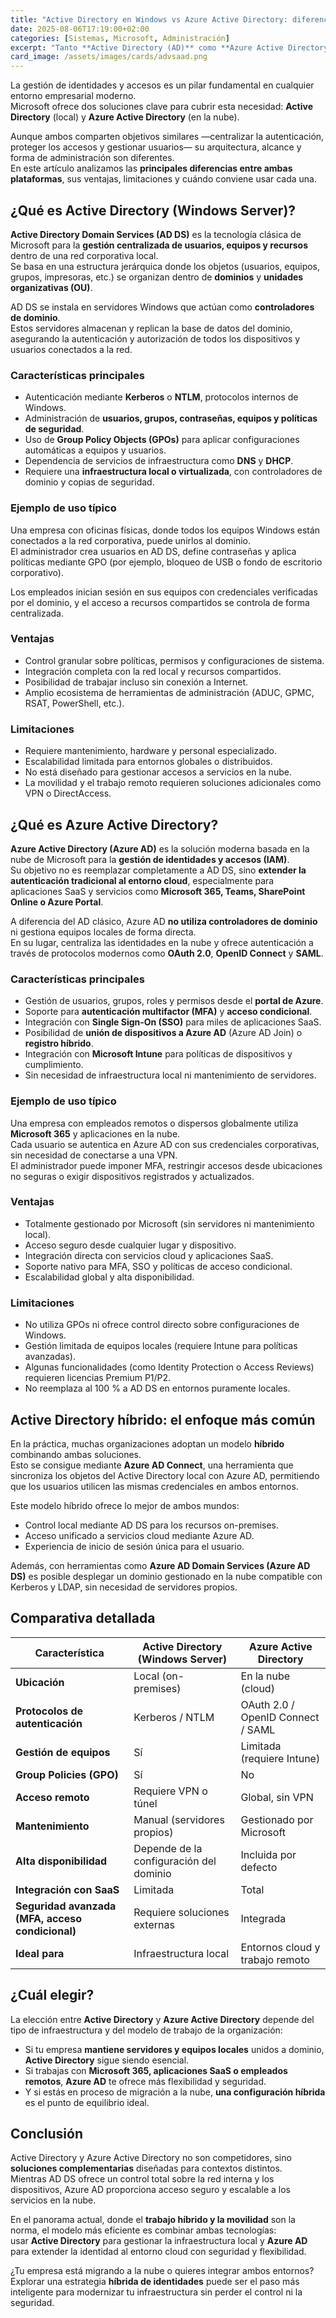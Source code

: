 ```yaml
---
title: "Active Directory en Windows vs Azure Active Directory: diferencias clave"
date: 2025-08-06T17:19:00+02:00
categories: [Sistemas, Microsoft, Administración]
excerpt: "Tanto **Active Directory (AD)** como **Azure Active Directory (Azure AD)** son tecnologías de Microsoft orientadas a la **gestión de identidades y accesos** dentro de entornos corporativos. A pesar de compartir nombre, no son exactamente equivalentes: cada una responde a una arquitectura y propósito diferente."
card_image: /assets/images/cards/advsaad.png
---
```


La gestión de identidades y accesos es un pilar fundamental en cualquier entorno empresarial moderno.  
Microsoft ofrece dos soluciones clave para cubrir esta necesidad: **Active Directory** (local) y **Azure Active Directory** (en la nube).  

Aunque ambos comparten objetivos similares —centralizar la autenticación, proteger los accesos y gestionar usuarios— su arquitectura, alcance y forma de administración son diferentes.  
En este artículo analizamos las **principales diferencias entre ambas plataformas**, sus ventajas, limitaciones y cuándo conviene usar cada una.

## ¿Qué es Active Directory (Windows Server)?

**Active Directory Domain Services (AD DS)** es la tecnología clásica de Microsoft para la **gestión centralizada de usuarios, equipos y recursos** dentro de una red corporativa local.  
Se basa en una estructura jerárquica donde los objetos (usuarios, equipos, grupos, impresoras, etc.) se organizan dentro de **dominios** y **unidades organizativas (OU)**.

AD DS se instala en servidores Windows que actúan como **controladores de dominio**.  
Estos servidores almacenan y replican la base de datos del dominio, asegurando la autenticación y autorización de todos los dispositivos y usuarios conectados a la red.

### Características principales

- Autenticación mediante **Kerberos** o **NTLM**, protocolos internos de Windows.  
- Administración de **usuarios, grupos, contraseñas, equipos y políticas de seguridad**.  
- Uso de **Group Policy Objects (GPOs)** para aplicar configuraciones automáticas a equipos y usuarios.  
- Dependencia de servicios de infraestructura como **DNS** y **DHCP**.  
- Requiere una **infraestructura local o virtualizada**, con controladores de dominio y copias de seguridad.

### Ejemplo de uso típico

Una empresa con oficinas físicas, donde todos los equipos Windows están conectados a la red corporativa, puede unirlos al dominio.  
El administrador crea usuarios en AD DS, define contraseñas y aplica políticas mediante GPO (por ejemplo, bloqueo de USB o fondo de escritorio corporativo).

Los empleados inician sesión en sus equipos con credenciales verificadas por el dominio, y el acceso a recursos compartidos se controla de forma centralizada.

### Ventajas

- Control granular sobre políticas, permisos y configuraciones de sistema.  
- Integración completa con la red local y recursos compartidos.  
- Posibilidad de trabajar incluso sin conexión a Internet.  
- Amplio ecosistema de herramientas de administración (ADUC, GPMC, RSAT, PowerShell, etc.).  

### Limitaciones

- Requiere mantenimiento, hardware y personal especializado.  
- Escalabilidad limitada para entornos globales o distribuidos.  
- No está diseñado para gestionar accesos a servicios en la nube.  
- La movilidad y el trabajo remoto requieren soluciones adicionales como VPN o DirectAccess.

## ¿Qué es Azure Active Directory?

**Azure Active Directory (Azure AD)** es la solución moderna basada en la nube de Microsoft para la **gestión de identidades y accesos (IAM)**.  
Su objetivo no es reemplazar completamente a AD DS, sino **extender la autenticación tradicional al entorno cloud**, especialmente para aplicaciones SaaS y servicios como **Microsoft 365, Teams, SharePoint Online o Azure Portal**.

A diferencia del AD clásico, Azure AD **no utiliza controladores de dominio** ni gestiona equipos locales de forma directa.  
En su lugar, centraliza las identidades en la nube y ofrece autenticación a través de protocolos modernos como **OAuth 2.0**, **OpenID Connect** y **SAML**.

### Características principales

- Gestión de usuarios, grupos, roles y permisos desde el **portal de Azure**.  
- Soporte para **autenticación multifactor (MFA)** y **acceso condicional**.  
- Integración con **Single Sign-On (SSO)** para miles de aplicaciones SaaS.  
- Posibilidad de **unión de dispositivos a Azure AD** (Azure AD Join) o **registro híbrido**.  
- Integración con **Microsoft Intune** para políticas de dispositivos y cumplimiento.  
- Sin necesidad de infraestructura local ni mantenimiento de servidores.

### Ejemplo de uso típico

Una empresa con empleados remotos o dispersos globalmente utiliza **Microsoft 365** y aplicaciones en la nube.  
Cada usuario se autentica en Azure AD con sus credenciales corporativas, sin necesidad de conectarse a una VPN.  
El administrador puede imponer MFA, restringir accesos desde ubicaciones no seguras o exigir dispositivos registrados y actualizados.

### Ventajas

- Totalmente gestionado por Microsoft (sin servidores ni mantenimiento local).  
- Acceso seguro desde cualquier lugar y dispositivo.  
- Integración directa con servicios cloud y aplicaciones SaaS.  
- Soporte nativo para MFA, SSO y políticas de acceso condicional.  
- Escalabilidad global y alta disponibilidad.  

### Limitaciones

- No utiliza GPOs ni ofrece control directo sobre configuraciones de Windows.  
- Gestión limitada de equipos locales (requiere Intune para políticas avanzadas).  
- Algunas funcionalidades (como Identity Protection o Access Reviews) requieren licencias Premium P1/P2.  
- No reemplaza al 100 % a AD DS en entornos puramente locales.

## Active Directory híbrido: el enfoque más común

En la práctica, muchas organizaciones adoptan un modelo **híbrido** combinando ambas soluciones.  
Esto se consigue mediante **Azure AD Connect**, una herramienta que sincroniza los objetos del Active Directory local con Azure AD, permitiendo que los usuarios utilicen las mismas credenciales en ambos entornos.

Este modelo híbrido ofrece lo mejor de ambos mundos:

- Control local mediante AD DS para los recursos on-premises.  
- Acceso unificado a servicios cloud mediante Azure AD.  
- Experiencia de inicio de sesión única para el usuario.  

Además, con herramientas como **Azure AD Domain Services (Azure AD DS)** es posible desplegar un dominio gestionado en la nube compatible con Kerberos y LDAP, sin necesidad de servidores propios.

## Comparativa detallada

| Característica | Active Directory (Windows Server) | Azure Active Directory |
|----------------|-----------------------------------|------------------------|
| **Ubicación** | Local (on-premises) | En la nube (cloud) |
| **Protocolos de autenticación** | Kerberos / NTLM | OAuth 2.0 / OpenID Connect / SAML |
| **Gestión de equipos** | Sí | Limitada (requiere Intune) |
| **Group Policies (GPO)** | Sí | No |
| **Acceso remoto** | Requiere VPN o túnel | Global, sin VPN |
| **Mantenimiento** | Manual (servidores propios) | Gestionado por Microsoft |
| **Alta disponibilidad** | Depende de la configuración del dominio | Incluida por defecto |
| **Integración con SaaS** | Limitada | Total |
| **Seguridad avanzada (MFA, acceso condicional)** | Requiere soluciones externas | Integrada |
| **Ideal para** | Infraestructura local | Entornos cloud y trabajo remoto |

## ¿Cuál elegir?

La elección entre **Active Directory** y **Azure Active Directory** depende del tipo de infraestructura y del modelo de trabajo de la organización:

- Si tu empresa **mantiene servidores y equipos locales** unidos a dominio, **Active Directory** sigue siendo esencial.  
- Si trabajas con **Microsoft 365, aplicaciones SaaS o empleados remotos**, **Azure AD** te ofrece más flexibilidad y seguridad.  
- Y si estás en proceso de migración a la nube, **una configuración híbrida** es el punto de equilibrio ideal.

## Conclusión

Active Directory y Azure Active Directory no son competidores, sino **soluciones complementarias** diseñadas para contextos distintos.  
Mientras AD DS ofrece un control total sobre la red interna y los dispositivos, Azure AD proporciona acceso seguro y escalable a los servicios en la nube.

En el panorama actual, donde el **trabajo híbrido y la movilidad** son la norma, el modelo más eficiente es combinar ambas tecnologías:  
usar **Active Directory** para gestionar la infraestructura local y **Azure AD** para extender la identidad al entorno cloud con seguridad y flexibilidad.

¿Tu empresa está migrando a la nube o quieres integrar ambos entornos?  
Explorar una estrategia **híbrida de identidades** puede ser el paso más inteligente para modernizar tu infraestructura sin perder el control ni la seguridad.